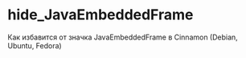 # hide_JavaEmbeddedFrame
Как избавится от значка JavaEmbeddedFrame в Cinnamon (Debian, Ubuntu, Fedora)
